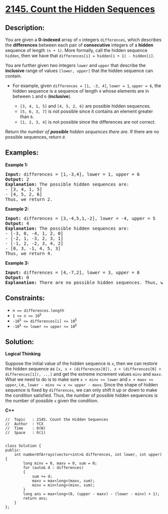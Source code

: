 # [2145. Count the Hidden Sequences](https://leetcode.com/problems/count-the-hidden-sequences/)


## Description:

<p>You are given a <strong>0-indexed</strong> array of <code>n</code> integers <code>differences</code>, which describes the <strong>differences</strong> between each pair of <strong>consecutive</strong> integers of a <strong>hidden</strong> sequence of length <code>(n + 1)</code>. More formally, call the hidden sequence <code>hidden</code>, then we have that <code>differences[i] = hidden[i + 1] - hidden[i]</code>.</p>

<p>You are further given two integers <code>lower</code> and <code>upper</code> that describe the <strong>inclusive</strong> range of values <code>[lower, upper]</code> that the hidden sequence can contain.</p>

<ul>
    <li>For example, given <code>differences = [1, -3, 4]</code>, <code>lower = 1</code>, <code>upper = 6</code>, the hidden sequence is a sequence of length <code>4</code> whose elements are in between <code>1</code> and <code>6</code> (<strong>inclusive</strong>).</li>
    <ul>
        <li><code>[3, 4, 1, 5]</code> and <code>[4, 5, 2, 6]</code> are possible hidden sequences.</li>
        <li><code>[5, 6, 3, 7]</code> is not possible since it contains an element greater than <code>6</code>.</li>
        <li><code>[1, 2, 3, 4]</code> is not possible since the differences are not correct.</li>
    </ul>
</ul>

<p>Return <em>the number of <strong>possible</strong> hidden sequences there are.</em> If there are no possible sequences, return <em><code>0</code>.</em></p>


## Examples:

<strong>Example 1:</strong>
<pre>
<strong>Input:</strong> differences = [1,-3,4], lower = 1, upper = 6
<strong>Output:</strong> 2
<strong>Explanation:</strong> The possible hidden sequences are:
- [3, 4, 1, 5]
- [4, 5, 2, 6]
Thus, we return 2.
</pre>

<strong>Example 2:</strong>
<pre>
<strong>Input:</strong> differences = [3,-4,5,1,-2], lower = -4, upper = 5
<strong>Output:</strong> 4
<strong>Explanation:</strong> The possible hidden sequences are:
- [-3, 0, -4, 1, 2, 0]
- [-2, 1, -3, 2, 3, 1]
- [-1, 2, -2, 3, 4, 2]
- [0, 3, -1, 4, 5, 3]
Thus, we return 4.
</pre>

<strong>Example 3:</strong>
<pre>
<strong>Input:</strong> differences = [4,-7,2], lower = 3, upper = 6
<strong>Output:</strong> 0
<strong>Explanation:</strong> There are no possible hidden sequences. Thus, we return 0.
</pre>


## Constraints:

<ul>
    <li><code>n == differences.length</code></li>
    <li><code>1 &lt;= n &lt;= 10<sup>5</sup></code></li>
    <li><code>-10<sup>5</sup> &lt;= differences[i] &lt;= 10<sup>5</sup></code></li>
    <li><code>-10<sup>5</sup> &lt;= lower &lt;= upper &lt;= 10<sup>5</sup></code></li>
</ul>


## Solution:

<strong>Logical Thinking</strong>
<p>Suppose the initial value of the hidden sequence is <code>x</code>, then we can restore the hidden sequence as <code>[x, x + (differences[0]), x + (differences[0] + differences[1]), ...]</code> and get the extreme increment values <code>minv</code> and <code>maxv</code>. What we need to do is to make sure <code>x + minv &gt;= lower</code> and <code>x + maxv &lt;= upper</code>, i.e., <code>lower - minv &lt;= x &lt;= upper - maxv</code>. Since the shape of hidden sequence is fixed by <code>differences</code>, we can only shift it up or down to make the condition satisfied. Thus, the number of possible hidden sequences is the number of possible <code>x</code> given the condition.</p>


<strong>C++</strong>

```
//  Topic   : 2145. Count the Hidden Sequences
//  Author  : YCX
//  Time    : O(N)
//  Space   : O(1)


class Solution {
public:
    int numberOfArrays(vector<int>& differences, int lower, int upper) {
        long minv = 0, maxv = 0, sum = 0;
        for (auto& d : differences)
        {
            sum += d;
            maxv = max<long>(maxv, sum);
            minv = min<long>(minv, sum);
        }
        long ans = max<long>(0, (upper - maxv) - (lower - minv) + 1);
        return ans;
    }
};
```